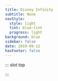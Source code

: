 ```yaml
---
title: Disney Infinity
subtitle: None
navStyle:
  style: light
  tint: blue-tint
  progress: light
background: blue
sidebar: false
date: 2019-09-12
hasFooter: false
---
```


::: slot top

:::

<Loader current="infinity"/>

<Content-ImageFrames-SquareImagesRow padding="is-small"  :images="[
{ url:'/images/makielab/figure-comp.jpg', alt:'Exploring character features', caption:'Square image caption 1', slot:'slot1', iframe:false },
{ url:'/images/makielab/equipment.jpg', alt:'Exploring equipment', caption:'Square image caption 2', slot:'slot2', iframe:false },
{ url:'/images/makielab/printed-figures.jpg', alt:'Printed example figures', caption:'Square image caption 3', slot:'slot3', iframe:false },
]">

<template slot="content">

<h2> Disney Infinite Me </h2>
<p class="rag-3">
I worked closely with the team at Disney to translate Makies tech for Disney Infinity. My concept was to use a parameterised base figure, similar to the Makies doll head. Customisable variables would include height, build, face shape etc. This would also be rigged for animation, enabling posing, clothes and accessories.
</p>

</template>

<template slot="slot1">

I made numerous sketches, exploring which variables were most important for creating diverse characters.

</template>

<template slot="slot2">

Costumes and equipment from various Disney IPs can be mixed and matched creating unique combinations of abilities.

</template>

<template slot="slot3">

I created several prototypes to demonstrate the concept and explore manufacturing solutions.

</template>
</Content-ImageFrames-SquareImagesRow>
